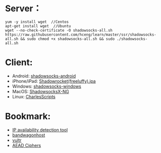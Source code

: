 # Server：
```
yum -y install wget  //Centos
apt-get install wget  //Ubuntu
wget --no-check-certificate -O shadowsocks-all.sh https://raw.githubusercontent.com/hceng/learn/master/ssr/shadowsocks-all.sh && sudo chmod +x shadowsocks-all.sh && sudo ./shadowsocks-all.sh
```

# Client:
- Android: [shadowsocks-android](https://github.com/shadowsocks/shadowsocks-android/releases)
- iPhone/iPad: [Shadowrocket(freeluffy).ipa](https://github.com/hceng/learn/blob/master/ssr/Shadowrocket(freeluffy).ipa)
- Windows: [shadowsocks-windows](https://github.com/shadowsocks/shadowsocks-windows/releases)
- MacOS: [ShadowsocksX-NG](https://github.com/shadowsocks/ShadowsocksX-NG/releases)
- Linux: [CharlesScripts](https://github.com/the0demiurge/CharlesScripts/blob/master/charles/bin/ssr)

# Bookmark:
- [IP availability detection tool](https://www.toolsdaquan.com/ipcheck/)
- [bandwagonhost](https://bandwagonhost.com/index.php)
- [vultr](https://vultr.com/)
- [AEAD Ciphers](https://shadowsocks.org/en/spec/AEAD-Ciphers.html)
